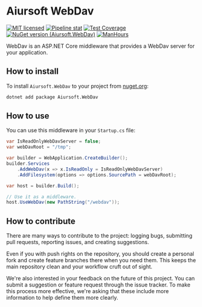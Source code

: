 # Aiursoft WebDav

[![MIT licensed](https://img.shields.io/badge/license-MIT-blue.svg)](https://gitlab.aiursoft.com/aiursoft/webdav/-/blob/master/LICENSE)
[![Pipeline stat](https://gitlab.aiursoft.com/aiursoft/webdav/badges/master/pipeline.svg)](https://gitlab.aiursoft.com/aiursoft/webdav/-/pipelines)
[![Test Coverage](https://gitlab.aiursoft.com/aiursoft/webdav/badges/master/coverage.svg)](https://gitlab.aiursoft.com/aiursoft/webdav/-/pipelines)
[![NuGet version (Aiursoft.WebDav)](https://img.shields.io/nuget/v/Aiursoft.webdav.svg)](https://www.nuget.org/packages/Aiursoft.webdav/)
[![ManHours](https://manhours.aiursoft.cn/r/gitlab.aiursoft.com/aiursoft/webdav.svg)](https://gitlab.aiursoft.com/aiursoft/webdav/-/commits/master?ref_type=heads)

WebDav is an ASP.NET Core middleware that provides a WebDav server for your application.

## How to install

To install `Aiursoft.WebDav` to your project from [nuget.org](https://www.nuget.org/packages/Aiursoft.WebDav/):

```bash
dotnet add package Aiursoft.WebDav
```

## How to use

You can use this middleware in your `Startup.cs` file:

```csharp
var IsReadOnlyWebDavServer = false;
var webDavRoot = "/tmp";

var builder = WebApplication.CreateBuilder();
builder.Services
    .AddWebDav(x => x.IsReadOnly = IsReadOnlyWebDavServer)
    .AddFilesystem(options => options.SourcePath = webDavRoot);

var host = builder.Build();

// Use it as a middleware.
host.UseWebDav(new PathString("/webdav"));
```

## How to contribute

There are many ways to contribute to the project: logging bugs, submitting pull requests, reporting issues, and creating suggestions.

Even if you with push rights on the repository, you should create a personal fork and create feature branches there when you need them. This keeps the main repository clean and your workflow cruft out of sight.

We're also interested in your feedback on the future of this project. You can submit a suggestion or feature request through the issue tracker. To make this process more effective, we're asking that these include more information to help define them more clearly.
